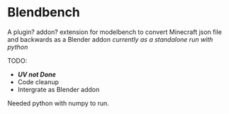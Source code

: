 # Blendbench

A plugin? addon? extension for modelbench to convert Minecraft json file and backwards as a Blender addon 
*currently as a standalone run with python*


TODO:
- ***UV not Done*** 
- Code cleanup
- Intergrate as Blender addon 


Needed python with numpy to run.
